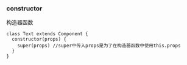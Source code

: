 ### constructor

构造器函数

```
class Text extends Component {
  constructor(props) {
    super(props) //super中传入props是为了在构造器函数中使用this.props
  }
}
```